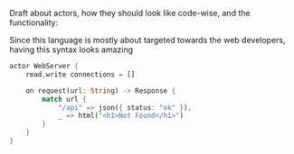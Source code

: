Draft about actors, how they should look like code-wise, and the functionality:

Since this language is mostly about targeted towards the web developers, having this syntax looks amazing

```rust
actor WebServer {
    read,write connections = []

    on request(url: String) -> Response {
        match url {
            "/api" => json({ status: "ok" }),
            _ => html("<h1>Not Found</h1>")
        }
    }
}
```
